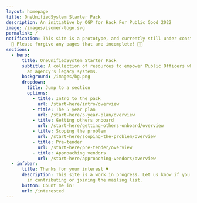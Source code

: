 ```yaml
---
layout: homepage
title: OneUnifiedSystem Starter Pack
description: An initiative by OGP for Hack For Public Good 2022
image: /images/isomer-logo.svg
permalink: /
notification: This site is a prototype, and currently still under construction
  🚧 Please forgive any pages that are incomplete! 🙏🏼
sections:
  - hero:
      title: OneUnifiedSystem Starter Pack
      subtitle: A collection of resources to empower Public Officers when modernising
        an agency's legacy systems.
      background: /images/bg.png
      dropdown:
        title: Jump to a section
        options:
          - title: Intro to the pack
            url: /start-here/intro/overview
          - title: The 5 year plan
            url: /start-here/5-year-plan/overview
          - title: Getting others onboard
            url: /start-here/getting-others-onboard/overview
          - title: Scoping the problem
            url: /start-here/scoping-the-problem/overview
          - title: Pre-tender
            url: /start-here/pre-tender/overview
          - title: Approaching vendors
            url: /start-here/approaching-vendors/overview
  - infobar:
      title: Thanks for your interest ♥️
      description: This site is a work in progress. Let us know if you're interested
        in contributing or joining the mailing list.
      button: Count me in!
      url: /interested
---
```

